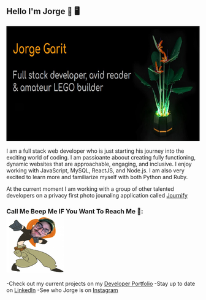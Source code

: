## Hello I'm Jorge 🥸 🖥️

<img src="./images/banner.jpg" alt= "banner that syays Jorge Garit - Full stack developer, avid reader, and amateur LEGO builder" width="100%" height="300">

I am a full stack web developer who is just starting his journey into the exciting world of coding. I am passioante aboout creating fully functioning, dynamic websites that are approachable, engaging, and inclusive. I enjoy working with JavaScript, MySQL, ReactJS, and Node.js. I am also very excited to learn more and familiarize myself with both Python and Ruby. 

At the current moment I am working with a group of other talented developers on a privacy first photo jounaling application called <a href="https://salty-forest-28898.herokuapp.com/login">Journify</a> 

### Call Me Beep Me IF You Want To Reach Me 📲: <img src="./images/callme.jpg" height="150" width="150"> 
-Check out my current projects on my <a href="https://jorgegarit.github.io/Portfolio/">Developer Portfolio</a>
-Stay up to date on <a href="https://www.linkedin.com/in/jorgegarit/">LinkedIn</a>
-See who Jorge is on <a href="https://www.instagram.com/jorge.garit/?hl=en">Instagram</a>


